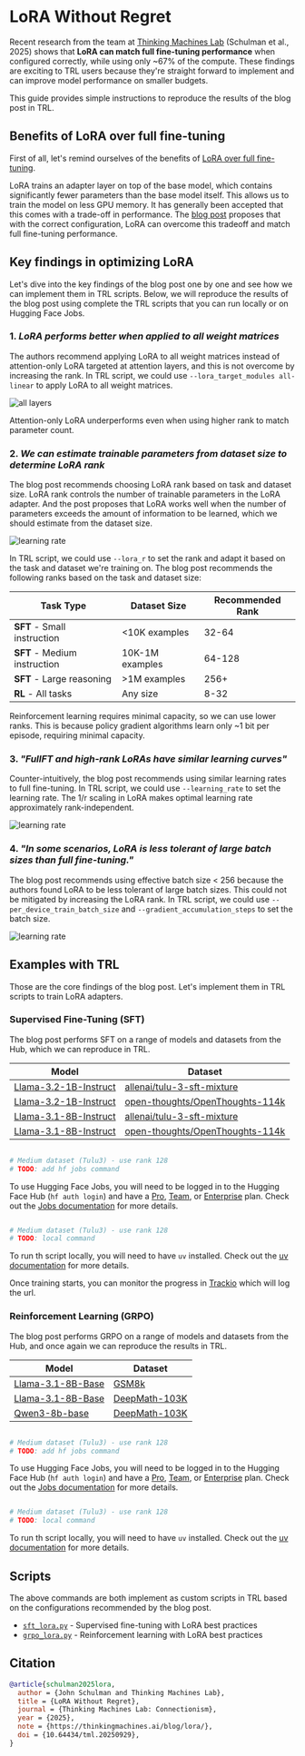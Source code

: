 # LoRA Without Regret

Recent research from the team at [Thinking Machines Lab](https://thinkingmachines.ai/blog/lora/) (Schulman et al., 2025) shows that **LoRA can match full fine-tuning performance** when configured correctly, while using only ~67% of the compute. These findings are exciting to TRL users because they're straight forward to implement and can improve model performance on smaller budgets.

This guide provides simple instructions to reproduce the results of the blog post in TRL.

## Benefits of LoRA over full fine-tuning

First of all, let's remind ourselves of the benefits of [LoRA over full fine-tuning](https://huggingface.co/docs/trl/en/peft_integration).

LoRA trains an adapter layer on top of the base model, which contains significantly fewer parameters than the base model itself. This allows us to train the model on less GPU memory. It has generally been accepted that this comes with a trade-off in performance. The [blog post](https://thinkingmachines.ai/blog/lora/) proposes that with the correct configuration, LoRA can overcome this tradeoff and match full fine-tuning performance.

## Key findings in optimizing LoRA

Let's dive into the key findings of the blog post one by one and see how we can implement them in TRL scripts. Below, we will reproduce the results of the blog post using complete the TRL scripts that you can run locally or on Hugging Face Jobs.

### 1. *LoRA performs better when applied to all weight matrices*

The authors recommend applying LoRA to all weight matrices instead of attention-only LoRA targeted at attention layers, and this is not overcome by increasing the rank. In TRL script, we could use `--lora_target_modules all-linear` to apply LoRA to all weight matrices.

![all layers](https://huggingface.co/datasets/huggingface/documentation-images/resolve/main/lora_without_regret/1.png)

Attention-only LoRA underperforms even when using higher rank to match parameter count.

### 2. *We can estimate trainable parameters from dataset size to determine LoRA rank*

The blog post recommends choosing LoRA rank based on task and dataset size. LoRA rank controls the number of trainable parameters in the LoRA adapter. And the post proposes that LoRA works well when the number of parameters exceeds the amount of information to be learned, which we should estimate from the dataset size.

![learning rate](https://huggingface.co/datasets/huggingface/documentation-images/resolve/main/lora_without_regret/3.png)

In TRL script, we could use `--lora_r` to set the rank and adapt it based on the task and dataset we're training on. The blog post recommends the following ranks based on the task and dataset size:

| Task Type | Dataset Size | Recommended Rank |
|-----------|-------------|------------------|
| **SFT** - Small instruction | <10K examples | 32-64 |
| **SFT** - Medium instruction | 10K-1M examples | 64-128 |
| **SFT** - Large reasoning | >1M examples | 256+ |
| **RL** - All tasks | Any size | 8-32 |

Reinforcement learning requires minimal capacity, so we can use lower ranks. This is because policy gradient algorithms learn only ~1 bit per episode, requiring minimal capacity.

### 3. *"FullFT and high-rank LoRAs have similar learning curves"*

Counter-intuitively, the blog post recommends using similar learning rates to full fine-tuning. In TRL script, we could use `--learning_rate` to set the learning rate. The 1/r scaling in LoRA makes optimal learning rate approximately rank-independent.

![learning rate](https://huggingface.co/datasets/huggingface/documentation-images/resolve/main/lora_without_regret/2.png)

### 4. *"In some scenarios, LoRA is less tolerant of large batch sizes than full fine-tuning."*

The blog post recommends using effective batch size < 256 because the authors found LoRA to be less tolerant of large batch sizes. This could not be mitigated by increasing the LoRA rank. In TRL script, we could use `--per_device_train_batch_size` and `--gradient_accumulation_steps` to set the batch size.

![learning rate](https://huggingface.co/datasets/huggingface/documentation-images/resolve/main/lora_without_regret/4.png)

## Examples with TRL

Those are the core findings of the blog post. Let's implement them in TRL scripts to train LoRA adapters.

### Supervised Fine-Tuning (SFT)

The blog post performs SFT on a range of models and datasets from the Hub, which we can reproduce in TRL.

| Model | Dataset |
|-------|---------|
| [Llama-3.2-1B-Instruct](https://huggingface.co/meta-llama/Llama-3.2-1B) | [allenai/tulu-3-sft-mixture](https://huggingface.co/datasets/allenai/tulu-3-sft-mixture) |
| [Llama-3.2-1B-Instruct](https://huggingface.co/meta-llama/Llama-3.2-1B) | [open-thoughts/OpenThoughts-114k](https://huggingface.co/datasets/open-thoughts/OpenThoughts-114k) |
| [Llama-3.1-8B-Instruct](https://huggingface.co/meta-llama/Llama-3.1-8B) | [allenai/tulu-3-sft-mixture](https://huggingface.co/datasets/allenai/tulu-3-sft-mixture) |
| [Llama-3.1-8B-Instruct](https://huggingface.co/meta-llama/Llama-3.1-8B) | [open-thoughts/OpenThoughts-114k](https://huggingface.co/datasets/open-thoughts/OpenThoughts-114k) |

<hfoptions id="sft">
<hfoption id="jobs">

```bash

# Medium dataset (Tulu3) - use rank 128
# TODO: add hf jobs command
```

To use Hugging Face Jobs, you will need to be logged in to the Hugging Face Hub (`hf auth login`) and have a [Pro](https://hf.co/pro), [Team](https://hf.co/enterprise), or [Enterprise](https://hf.co/enterprise) plan. Check out the [Jobs documentation](https://huggingface.co/docs/huggingface_hub/en/guides/jobs) for more details.

</hfoption>
<hfoption id="local">

```bash

# Medium dataset (Tulu3) - use rank 128
# TODO: local command
```

To run th script locally, you will need to have `uv` installed. Check out the [uv documentation](https://docs.astral.sh/uv/) for more details.

</hfoption>
</hfoptions>

Once training starts, you can monitor the progress in [Trackio](https://huggingface.co/trackio) which will log the url.

<!-- TODO: @burtenshaw - add trackio iframe -->

### Reinforcement Learning (GRPO)

The blog post performs GRPO on a range of models and datasets from the Hub, and once again we can reproduce the results in TRL.

<!-- TODO: @edbeeching - describe rl function -->


| Model | Dataset |
|-------|---------|
| [Llama-3.1-8B-Base](https://huggingface.co/meta-llama/Llama-3.2-1B) | [GSM8k](https://huggingface.co/datasets/openai/gsm8k) |
| [Llama-3.1-8B-Base](https://huggingface.co/meta-llama/Llama-3.2-1B) | [DeepMath-103K](https://huggingface.co/datasets/zwhe99/DeepMath-103K) |
| [Qwen3-8b-base](https://huggingface.co/Qwen/Qwen3-8b-base) | [DeepMath-103K](https://huggingface.co/datasets/zwhe99/DeepMath-103K) |

<hfoptions id="sft">
<hfoption id="jobs">

```bash

# Medium dataset (Tulu3) - use rank 128
# TODO: add hf jobs command
```

To use Hugging Face Jobs, you will need to be logged in to the Hugging Face Hub (`hf auth login`) and have a [Pro](https://hf.co/pro), [Team](https://hf.co/enterprise), or [Enterprise](https://hf.co/enterprise) plan. Check out the [Jobs documentation](https://huggingface.co/docs/huggingface_hub/en/guides/jobs) for more details.

</hfoption>
<hfoption id="local">

```bash

# Medium dataset (Tulu3) - use rank 128
# TODO: local command
```

To run th script locally, you will need to have `uv` installed. Check out the [uv documentation](https://docs.astral.sh/uv/) for more details.

</hfoption>
</hfoptions>

<!-- TODO: @burtenshaw - add trackio iframe -->

## Scripts

The above commands are both implement as custom scripts in TRL based on the configurations recommended by the blog post.

- [`sft_lora.py`]() - Supervised fine-tuning with LoRA best practices
- [`grpo_lora.py`]() - Reinforcement learning with LoRA best practices

<!-- TODO: @burtenshaw - add scripts links -->

## Citation

```bibtex
@article{schulman2025lora,
  author = {John Schulman and Thinking Machines Lab},
  title = {LoRA Without Regret},
  journal = {Thinking Machines Lab: Connectionism},
  year = {2025},
  note = {https://thinkingmachines.ai/blog/lora/},
  doi = {10.64434/tml.20250929},
}
```
